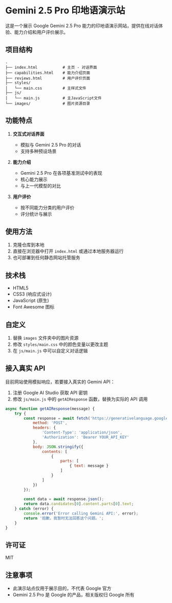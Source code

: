 # Gemini 2.5 Pro 印地语演示站

这是一个展示 Google Gemini 2.5 Pro 能力的印地语演示网站，提供在线对话体验、能力介绍和用户评价展示。

## 项目结构

```
.
├── index.html           # 主页 - 对话界面
├── capabilities.html    # 能力介绍页面
├── reviews.html         # 用户评价页面
├── styles/
│   └── main.css         # 主样式文件
├── js/
│   └── main.js          # 主JavaScript文件
└── images/              # 图片资源目录
```

## 功能特点

1. **交互式对话界面**
   - 模拟与 Gemini 2.5 Pro 的对话
   - 支持多种预设场景

2. **能力介绍**
   - Gemini 2.5 Pro 在各项基准测试中的表现
   - 核心能力展示
   - 与上一代模型的对比

3. **用户评价**
   - 按不同能力分类的用户评价
   - 评分统计与展示

## 使用方法

1. 克隆仓库到本地
2. 直接在浏览器中打开 `index.html` 或通过本地服务器运行
3. 也可部署到任何静态网站托管服务

## 技术栈

- HTML5
- CSS3 (响应式设计)
- JavaScript (原生)
- Font Awesome 图标

## 自定义

1. 替换 `images` 文件夹中的图片资源
2. 修改 `styles/main.css` 中的颜色变量以更改主题
3. 在 `js/main.js` 中可以自定义对话逻辑

## 接入真实 API

目前网站使用模拟响应，若要接入真实的 Gemini API：

1. 注册 Google AI Studio 获取 API 密钥
2. 修改 `js/main.js` 中的 `getAIResponse` 函数，替换为实际的 API 调用

```javascript
async function getAIResponse(message) {
    try {
        const response = await fetch('https://generativelanguage.googleapis.com/v1beta/models/gemini-pro:generateContent', {
            method: 'POST',
            headers: {
                'Content-Type': 'application/json',
                'Authorization': 'Bearer YOUR_API_KEY'
            },
            body: JSON.stringify({
                contents: [
                    {
                        parts: [
                            { text: message }
                        ]
                    }
                ]
            })
        });
        
        const data = await response.json();
        return data.candidates[0].content.parts[0].text;
    } catch (error) {
        console.error('Error calling Gemini API:', error);
        return '抱歉，我暂时无法回答这个问题。';
    }
}
```

## 许可证

MIT

## 注意事项

- 此演示站点仅用于展示目的，不代表 Google 官方
- Gemini 2.5 Pro 是 Google 的产品，相关版权归 Google 所有 
